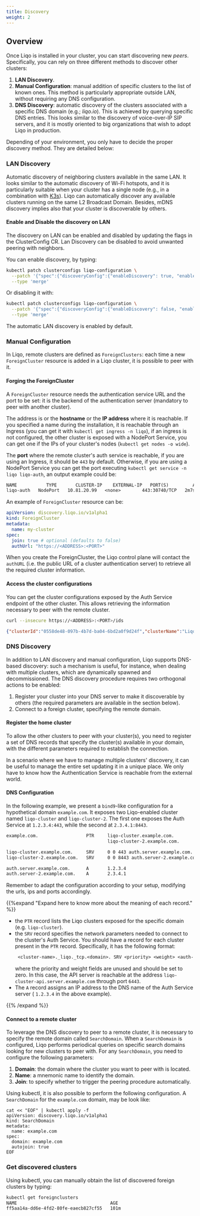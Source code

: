 ```yaml
---
title: Discovery
weight: 2
---
```


## Overview

Once Liqo is installed in your cluster, you can start discovering new *peers*.
Specifically, you can rely on three different methods to discover other clusters:

1. **LAN Discovery**.
2. **Manual Configuration**: manual addition of specific clusters to the list of known ones. This method is particularly
appropriate outside LAN, without requiring any DNS configuration.
3. **DNS Discovery**: automatic discovery of the clusters associated with a specific DNS domain (e.g.; *liqo.io*). 
This is achieved by querying specific DNS entries. This looks similar to the discovery of voice-over-IP SIP servers, and 
it is mostly oriented to big organizations that wish to adopt Liqo in production.

Depending of your environment, you only have to decide the proper discovery method. They are detailed below:

### LAN Discovery

Automatic discovery of neighboring clusters available in the same LAN. It looks similar to the automatic discovery 
of Wi-Fi hotspots, and it is particularly suitable when your cluster has a single node (e.g., in a combination with 
[K3s](https://k3s.io)).
Liqo can automatically discover any available clusters running on the same L2 Broadcast Domain. 
Besides, mDNS discovery implies also that your cluster is discoverable by others.

#### Enable and Disable the discovery on LAN

The discovery on LAN can be enabled and disabled by updating the flags in the ClusterConfig CR. Lan Discovery can be 
disabled to avoid unwanted peering with neighbors.

You can enable discovery, by typing:
```bash
kubectl patch clusterconfigs liqo-configuration \
  --patch '{"spec":{"discoveryConfig":{"enableDiscovery": true, "enableAdvertisement": true}}}' \
  --type 'merge'
```

Or disabling it with:
```bash
kubectl patch clusterconfigs liqo-configuration \
  --patch '{"spec":{"discoveryConfig":{"enableDiscovery": false, "enableAdvertisement": false}}}' \
  --type 'merge'
```

The automatic LAN discovery is enabled by default.

### Manual Configuration

In Liqo, remote clusters are defined as `ForeignClusters`: each time a new `ForeignCluster` resource is added in a Liqo
cluster, it is possible to peer with it.

#### Forging the ForeignCluster

A `ForeignCluster` resource needs the authentication service URL and the port to be set: it is the backend of the
authentication server (mandatory to peer with another cluster).

The address is or the __hostname__ or the __IP address__ where it is reachable.
If you specified a name during the installation, it is reachable through an Ingress (you can get it with `kubectl get
ingress -n liqo`), if an ingress is not configured, the other cluster is exposed with a NodePort Service, you can get 
one if the IPs of your cluster's nodes (`kubectl get nodes -o wide`).

The __port__ where the remote cluster's auth service is reachable, if you are
using an Ingress, it should be `443` by default. Otherwise, if you are using a NodePort Service you 
can get the port executing `kubectl get service -n liqo liqo-auth`, an output example could be:

```txt
NAME           TYPE       CLUSTER-IP    EXTERNAL-IP   PORT(S)         AGE
liqo-auth   NodePort   10.81.20.99   <none>        443:30740/TCP   2m7s
```

An example of `ForeignCluster` resource can be:

```yaml
apiVersion: discovery.liqo.io/v1alpha1
kind: ForeignCluster
metadata:
  name: my-cluster
spec:
  join: true # optional (defaults to false)
  authUrl: "https://<ADDRESS>:<PORT>"
```

When you create the ForeignCluster, the Liqo control plane will contact the `authURL` (i.e. the public URL of a cluster 
authentication server) to retrieve all the required cluster information.

#### Access the cluster configurations

You can get the cluster configurations exposed by the Auth Service endpoint of the other cluster. This allows retrieving
the information necessary to peer with the remote cluster.

```bash
curl --insecure https://<ADDRESS>:<PORT>/ids
```

```json
{"clusterId":"0558de48-097b-4b7d-ba04-6bd2a0f9d24f","clusterName":"LiqoCluster0692","guestNamespace":"liqo"}
```

### DNS Discovery

In addition to LAN discovery and manual configuration, Liqo supports DNS-based discovery: such a mechanism is useful, 
for instance, when dealing with multiple clusters, which are dynamically spawned and decommissioned. The DNS discovery 
procedure requires two orthogonal actions to be enabled:

1. Register your cluster into your DNS server to make it discoverable by others (the required parameters are available 
in the section below).
2. Connect to a foreign cluster, specifying the remote domain.

#### Register the home cluster

To allow the other clusters to peer with your cluster(s), you need to register a set of DNS records that specify the 
cluster(s) available in your domain, with the different parameters required to establish the connection.

In a scenario where we have to manage multiple clusters' discovery, it can be useful to manage the entire set updating 
it in a unique place. We only have to know how the Authentication Service is reachable from the external world.

#### DNS Configuration

In the following example, we present a `bind9`-like configuration for a hypothetical domain `example.com`. It exposes 
two Liqo-enabled cluster named `liqo-cluster` and `liqo-cluster-2`. The first one exposes the Auth Service at 
`1.2.3.4:443`, while the second at `2.3.4.1:8443`.

```txt
example.com.                  PTR     liqo-cluster.example.com.
                                      liqo-cluster-2.example.com.

liqo-cluster.example.com.     SRV     0 0 443 auth.server.example.com.
liqo-cluster-2.example.com.   SRV     0 0 8443 auth.server-2.example.com.

auth.server.example.com.      A       1.2.3.4
auth.server-2.example.com.    A       2.3.4.1
```

Remember to adapt the configuration according to your setup, modifying the urls, ips and ports accordingly.

{{%expand "Expand here to know more about the meaning of each record." %}}

* the `PTR` record lists the Liqo clusters exposed for the specific domain (e.g. `liqo-cluster`).
* the `SRV` record specifies the network parameters needed to connect to the cluster's Auth Service. You should have a 
record for each cluster present in the `PTR` record.
  Specifically, it has the following format:
  ```txt
   <cluster-name>._liqo._tcp.<domain>. SRV <priority> <weight> <auth-server-port> <auth-server-name>.
  ```
  where the priority and weight fields are unused and should be set to zero. In this case, the API server is reachable 
  at the address `liqo-cluster-api.server.example.com` through port `6443`.
* The `A` record assigns an IP address to the DNS name of the Auth Service server ( `1.2.3.4` in the above example).

{{% /expand %}}

#### Connect to a remote cluster

To leverage the DNS discovery to peer to a remote cluster, it is necessary to specify the remote domain called 
`SearchDomain`. When a `SearchDomain` is configured, Liqo performs periodical queries on specific search domains looking
for new clusters to peer with.
For any `SearchDomain`, you need to configure the following parameters:

1. **Domain**: the domain where the cluster you want to peer with is located.
2. **Name**: a mnemonic name to identify the domain.
3. **Join**: to specify whether to trigger the peering procedure automatically.

Using kubectl, it is also possible to perform the following configuration. A `SearchDomain` for the `example.com` 
domain, may be look like:

```
cat << "EOF" | kubectl apply -f
apiVersion: discovery.liqo.io/v1alpha1
kind: SearchDomain
metadata:
  name: example.com
spec:
  domain: example.com
  autojoin: true
EOF
```

### Get discovered clusters

Using kubectl, you can manually obtain the list of discovered foreign clusters by typing:

```bash
kubectl get foreignclusters
NAME                                   AGE
ff5aa14a-dd6e-4fd2-80fe-eaecb827cf55   101m
```